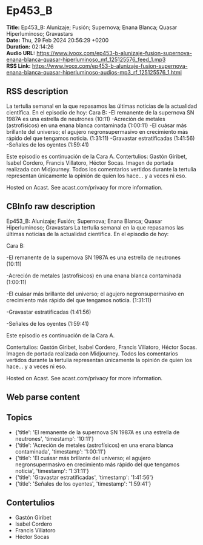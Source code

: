 # Ep453_B  
**Title:** Ep453_B: Alunizaje; Fusión; Supernova; Enana Blanca; Quasar Hiperluminoso; Gravastars  
**Date:** Thu, 29 Feb 2024 20:56:29 +0200  
**Duration:** 02:14:26  
**Audio URL:** https://www.ivoox.com/ep453-b-alunizaje-fusion-supernova-enana-blanca-quasar-hiperluminoso_mf_125125576_feed_1.mp3  
**RSS Link:** https://www.ivoox.com/ep453-b-alunizaje-fusion-supernova-enana-blanca-quasar-hiperluminoso-audios-mp3_rf_125125576_1.html  

## RSS description
La tertulia semanal en la que repasamos las últimas noticias de la actualidad científica. En el episodio de hoy:
Cara B:
-El remanente de la supernova SN 1987A es una estrella de neutrones (10:11)
-Acreción de metales (astrofísicos) en una enana blanca contaminada (1:00:11)
-El cuásar más brillante del universo; el agujero negronsupermasivo en crecimiento más rápido del que tengamos noticia. (1:31:11)
-Gravastar estratificadas (1:41:56)
-Señales de los oyentes (1:59:41)

Este episodio es continuación de la Cara A.
Contertulios: Gastón Giribet, Isabel Cordero, Francis Villatoro, Héctor Socas. Imagen de portada realizada con Midjourney. Todos los comentarios vertidos durante la tertulia representan únicamente la opinión de quien los hace... y a veces ni eso.


 Hosted on Acast. See acast.com/privacy for more information.

## CBInfo raw description
Ep453_B: Alunizaje; Fusión; Supernova; Enana Blanca; Quasar Hiperluminoso; Gravastars
La tertulia semanal en la que repasamos las últimas noticias de la actualidad científica. En el episodio de hoy:

Cara B:

-El remanente de la supernova SN 1987A es una estrella de neutrones (10:11)

-Acreción de metales (astrofísicos) en una enana blanca contaminada (1:00:11)

-El cuásar más brillante del universo; el agujero negronsupermasivo en crecimiento más rápido del que tengamos noticia. (1:31:11)

-Gravastar estratificadas (1:41:56)

-Señales de los oyentes (1:59:41)



Este episodio es continuación de la Cara A.

Contertulios: Gastón Giribet, Isabel Cordero, Francis Villatoro, Héctor Socas. Imagen de portada realizada con Midjourney. Todos los comentarios vertidos durante la tertulia representan únicamente la opinión de quien los hace... y a veces ni eso.





 Hosted on Acast. See acast.com/privacy for more information.




## Web parse content


## Topics
- {'title': 'El remanente de la supernova SN 1987A es una estrella de neutrones', 'timestamp': '10:11'}
- {'title': 'Acreción de metales (astrofísicos) en una enana blanca contaminada', 'timestamp': '1:00:11'}
- {'title': 'El cuásar más brillante del universo; el agujero negronsupermasivo en crecimiento más rápido del que tengamos noticia', 'timestamp': '1:31:11'}
- {'title': 'Gravastar estratificadas', 'timestamp': '1:41:56'}
- {'title': 'Señales de los oyentes', 'timestamp': '1:59:41'}
## Contertulios
- Gastón Giribet
- Isabel Cordero
- Francis Villatoro
- Héctor Socas